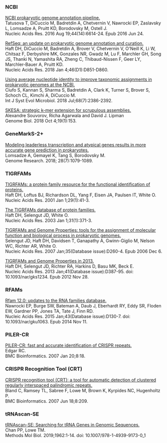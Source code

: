 ### NCBI

[NCBI prokaryotic genome annotation pipeline.](https://www.ncbi.nlm.nih.gov/pubmed/27342282)  
Tatusova T, DiCuccio M, Badretdin A, Chetvernin V, Nawrocki EP, Zaslavsky L, Lomsadze A, Pruitt KD, Borodovsky M, Ostell J.  
Nucleic Acids Res. 2016 Aug 19;44(14):6614-24. Epub 2016 Jun 24.

[RefSeq: an update on prokaryotic genome annotation and curation.](https://www.ncbi.nlm.nih.gov/pubmed/29112715)  
Haft DH, DiCuccio M, Badretdin A, Brover V, Chetvernin V, O'Neill K, Li W, Chitsaz F, Derbyshire MK, Gonzales NR, Gwadz M, Lu F, Marchler GH, Song JS, Thanki N, Yamashita RA, Zheng C, Thibaud-Nissen F, Geer LY, Marchler-Bauer A, Pruitt KD.  
Nucleic Acids Res. 2018 Jan 4;46(D1):D851-D860.

[Using average nucleotide identity to improve taxonomic assignments in prokaryotic genomes at the NCBI.](https://www.ncbi.nlm.nih.gov/pubmed/29792589)  
Ciufo S, Kannan S, Sharma S, Badretdin A, Clark K, Turner S, Brover S, Schoch CL, Kimchi A, DiCuccio M.  
Int J Syst Evol Microbiol. 2018 Jul;68(7):2386-2392.

[SKESA: strategic k-mer extension for scrupulous assemblies.](https://www.ncbi.nlm.nih.gov/pubmed/30286803)  
Alexandre Souvorov, Richa Agarwala and David J. Lipman  
Genome Biol. 2018 Oct 4;19(1):153.
### GeneMarkS-2+

[Modeling leaderless transcription and atypical genes results in more accurate gene prediction in prokaryotes.](https://www.ncbi.nlm.nih.gov/pubmed/29773659/)  
Lomsadze A, Gemayel K, Tang S, Borodovsky M.  
Genome Research. 2018; 28(7):1079-1089.
### TIGRFAMs

[TIGRFAMs: a protein family resource for the functional identification of proteins.](https://www.ncbi.nlm.nih.gov/pubmed/11125044)  
Haft DH, Loftus BJ, Richardson DL, Yang F, Eisen JA, Paulsen IT, White O.  
Nucleic Acids Res. 2001 Jan 1;29(1):41-3.

[The TIGRFAMs database of protein families.](https://www.ncbi.nlm.nih.gov/pubmed/12520025)  
Haft DH, Selengut JD, White O.  
Nucleic Acids Res. 2003 Jan 1;31(1):371-3.

[TIGRFAMs and Genome Properties: tools for the assignment of molecular function and biological process in prokaryotic genomes.](https://www.ncbi.nlm.nih.gov/pubmed/17151080)  
Selengut JD, Haft DH, Davidsen T, Ganapathy A, Gwinn-Giglio M, Nelson WC, Richter AR, White O.  
Nucleic Acids Res. 2007 Jan;35(Database issue):D260-4. Epub 2006 Dec 6.

[TIGRFAMs and Genome Properties in 2013.](https://www.ncbi.nlm.nih.gov/pubmed/23197656)  
Haft DH, Selengut JD, Richter RA, Harkins D, Basu MK, Beck E.  
Nucleic Acids Res. 2013 Jan;41(Database issue):D387-95. doi: 10.1093/nar/gks1234. Epub 2012 Nov 28.
### RFAMs

[Rfam 12.0: updates to the RNA families database.](https://www.ncbi.nlm.nih.gov/pubmed/25392425)  
Nawrocki EP, Burge SW, Bateman A, Daub J, Eberhardt RY, Eddy SR, Floden EW, Gardner PP, Jones TA, Tate J, Finn RD.  
Nucleic Acids Res. 2015 Jan;43(Database issue):D130-7. doi: 10.1093/nar/gku1063. Epub 2014 Nov 11.
### PILER-CR

[PILER-CR: fast and accurate identification of CRISPR repeats.](https://www.ncbi.nlm.nih.gov/pubmed/17239253)  
Edgar RC.  
BMC Bioinformatics. 2007 Jan 20;8:18.
### CRISPR Recognition Tool (CRT)

[CRISPR recognition tool (CRT): a tool for automatic detection of clustered regularly interspaced palindromic repeats.](https://www.ncbi.nlm.nih.gov/pubmed/17577412)  
Bland C, Ramsey TL, Sabree F, Lowe M, Brown K, Kyrpides NC, Hugenholtz P.  
BMC Bioinformatics. 2007 Jun 18;8:209.
### tRNAscan-SE

[tRNAscan-SE: Searching for tRNA Genes in Genomic Sequences.](https://www.ncbi.nlm.nih.gov/pubmed/31020551)  
Chan PP, Lowe TM.  
Methods Mol Biol. 2019;1962:1-14. doi: 10.1007/978-1-4939-9173-0_1

